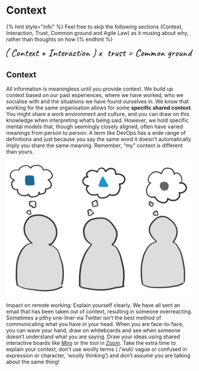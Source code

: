 # Context

{% hint style="info" %}
Feel free to skip the following sections \(Context, Interaction, Trust, Common ground and Agile Law\) as it musing about why, rather than thoughts on how
{% endhint %}

![](../.gitbook/assets/3%20%282%29.png)

## Context

All information is meaningless until you provide context. We build up context based on our past experiences, where we have worked, who we socialise with and the situations we have found ourselves in. We know that working for the same organisation allows for some **specific shared context**. You might share a work environment and culture, and you can draw on this knowledge when interpreting what’s being said. However, we hold specific mental models that, though seemingly closely aligned, often have varied meanings from person to person. A term like DevOps has a wide range of definitions and just because you say the same word it doesn’t automatically imply you share the same meaning. Remember, “my” context is different than yours.

![Same words, different meanings ](../.gitbook/assets/different-views-01%20%281%29.png)

Impact on remote working: Explain yourself clearly. We have all sent an email that has been taken out of context, resulting in someone overreacting. Sometimes a pithy one-liner via Twitter isn’t the best method of communicating what you have in your head. When you are face-to-face, you can wave your hand, draw on whiteboards and see when someone doesn’t understand what you are saying. Draw your ideas using shared interactive boards like [Miro](https://miro.com/) or the tool in [Zoom](https://zoom.us). Take the extra time to explain your context, don’t use woolly terms \( /ˈwʊli/ vague or confused in expression or character, ‘woolly thinking’\) and don’t assume you are talking about the same thing!

